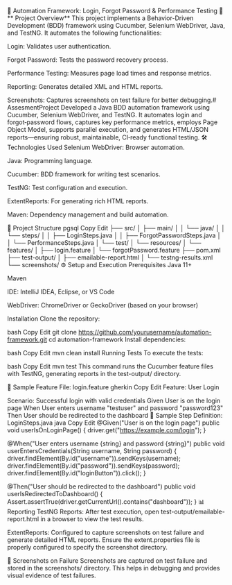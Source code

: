 🧪 Automation Framework: Login, Forgot Password & Performance Testing
📌** Project Overview**
This project implements a Behavior-Driven Development (BDD) framework using Cucumber, Selenium WebDriver, Java, and TestNG. It automates the following functionalities:

Login: Validates user authentication.

Forgot Password: Tests the password recovery process.

Performance Testing: Measures page load times and response metrics.

Reporting: Generates detailed XML and HTML reports.

Screenshots: Captures screenshots on test failure for better debugging.# AssesmentProject
Developed a Java BDD automation framework using Cucumber, Selenium WebDriver, and TestNG. It automates login and forgot‑password flows, captures key performance metrics, employs Page Object Model, supports parallel execution, and generates HTML/JSON reports—ensuring robust, maintainable, CI‑ready functional testing. 
🛠️ Technologies Used
Selenium WebDriver: Browser automation.

Java: Programming language.

Cucumber: BDD framework for writing test scenarios.

TestNG: Test configuration and execution.

ExtentReports: For generating rich HTML reports.

Maven: Dependency management and build automation.

📁 Project Structure
pgsql
Copy
Edit
├── src/
│   ├── main/
│   │   └── java/
│   │       └── steps/
│   │           ├── LoginSteps.java
│   │           ├── ForgotPasswordSteps.java
│   │           └── PerformanceSteps.java
│   └── test/
│       └── resources/
│           └── features/
│               ├── login.feature
│               └── forgotPassword.feature
├── pom.xml
├── test-output/
│   ├── emailable-report.html
│   └── testng-results.xml
└── screenshots/
⚙️ Setup and Execution
Prerequisites
Java 11+

Maven

IDE: IntelliJ IDEA, Eclipse, or VS Code

WebDriver: ChromeDriver or GeckoDriver (based on your browser)

Installation
Clone the repository:

bash
Copy
Edit
git clone https://github.com/yourusername/automation-framework.git
cd automation-framework
Install dependencies:

bash
Copy
Edit
mvn clean install
Running Tests
To execute the tests:

bash
Copy
Edit
mvn test
This command runs the Cucumber feature files with TestNG, generating reports in the test-output/ directory.

📝 Sample Feature File: login.feature
gherkin
Copy
Edit
Feature: User Login

  Scenario: Successful login with valid credentials
    Given User is on the login page
    When User enters username "testuser" and password "password123"
    Then User should be redirected to the dashboard
🧪 Sample Step Definition: LoginSteps.java
java
Copy
Edit
@Given("User is on the login page")
public void userIsOnLoginPage() {
    driver.get("https://example.com/login");
}

@When("User enters username {string} and password {string}")
public void userEntersCredentials(String username, String password) {
    driver.findElement(By.id("username")).sendKeys(username);
    driver.findElement(By.id("password")).sendKeys(password);
    driver.findElement(By.id("loginButton")).click();
}

@Then("User should be redirected to the dashboard")
public void userIsRedirectedToDashboard() {
    Assert.assertTrue(driver.getCurrentUrl().contains("dashboard"));
}
📊 Reporting
TestNG Reports: After test execution, open test-output/emailable-report.html in a browser to view the test results.

ExtentReports: Configured to capture screenshots on test failure and generate detailed HTML reports. Ensure the extent.properties file is properly configured to specify the screenshot directory.

📸 Screenshots on Failure
Screenshots are captured on test failure and stored in the screenshots/ directory. This helps in debugging and provides visual evidence of test failures.
